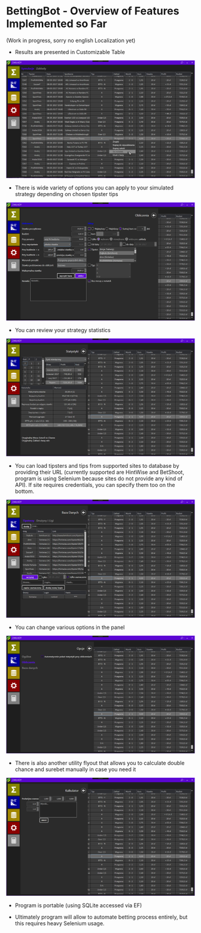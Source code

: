 # BettingBot - Overview of Features Implemented so Far 
(Work in progress, sorry no english Localization yet)

* Results are presented in Customizable Table

![Results Table](/Images/2017-05-11_022406.png?raw=true "Results Table")

* There is wide variety of options you can apply to your simulated strategy depending on chosen tipster tips

![Calculations](/Images/2017-05-11_022712.png?raw=true "Calculations")

* You can review your strategy statistics

![Statistics](/Images/2017-05-11_022730.png?raw=true "Statistics")

* You can load tipsters and tips from supported sites to database by providing their URL (currently supported are HintWise and BetShoot, program is using Selenium because sites do not provide any kind of API). If site requires credentials, you can specify them too on the bottom.

![Database](/Images/2017-05-11_022753.png?raw=true "Database")

* You can change various options in the panel

![Options](/Images/2017-05-11_022809.png?raw=true "Options")

* There is also another utility flyout that allows you to calculate double chance and surebet manually in case you need it

![Calculator](/Images/2017-05-11_022826.png?raw=true "Calculator")

* Program is portable (using SQLite accessed via EF)

* Ultimately program will allow to automate betting process entirely, but this requires heavy Selenium usage.







